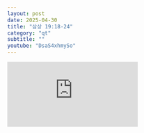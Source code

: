 ```yaml
---
layout: post
date: 2025-04-30
title: "삼상 19:18-24"
category: "qt"
subtitle: ""
youtube: "DsaS4xhmySo"
---
```


<div class="youtube margin-large">
    <iframe src="https://www.youtube.com/embed/DsaS4xhmySo" title="YouTube video player" frameborder="0" allow="accelerometer; autoplay; clipboard-write; encrypted-media; gyroscope; picture-in-picture; web-share" allowfullscreen></iframe>
</div>

